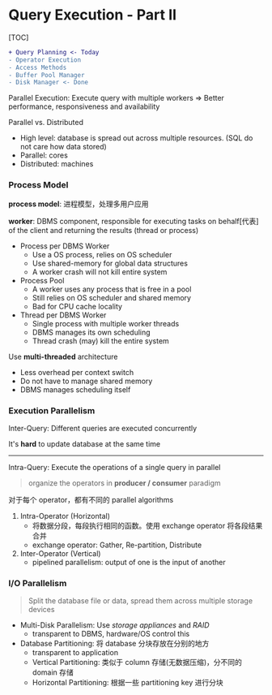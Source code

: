 # Query Execution - Part II

[TOC]

```diff
+ Query Planning <- Today
- Operator Execution
- Access Methods
- Buffer Pool Manager
- Disk Manager <- Done
```

Parallel Execution: Execute query with multiple workers => Better performance, responsiveness and availability

Parallel vs. Distributed

* High level: database is spread out across multiple resources. (SQL do not care how data stored)
* Parallel: cores
* Distributed: machines

### Process Model

**process model**: 进程模型，处理多用户应用

**worker**: DBMS component, responsible for executing tasks on behalf[代表] of the client and returning the results (thread or process)

* Process per DBMS Worker
  * Use a OS process, relies on OS scheduler
  * Use shared-memory for global data structures
  * A worker crash will not kill entire system
* Process Pool
  * A worker uses any process that is free in a pool
  * Still relies on OS scheduler and shared memory
  * Bad for CPU cache locality
* Thread per DBMS Worker
  * Single process with multiple worker threads
  * DBMS manages its own scheduling
  * Thread crash (may) kill the entire system

Use **multi-threaded** architecture

* Less overhead per context switch
* Do not have to manage shared memory
* DBMS manages scheduling itself

### Execution Parallelism

Inter-Query: Different queries are executed concurrently

It's **hard** to update database at the same time

---

Intra-Query: Execute the operations of a single query in parallel

> organize the operators in **producer / consumer** paradigm

对于每个 operator，都有不同的 parallel algorithms

1. Intra-Operator (Horizontal)
   * 将数据分段，每段执行相同的函数。使用 exchange operator 将各段结果合并
   * exchange operator: Gather, Re-partition, Distribute
2. Inter-Operator (Vertical)
   * pipelined parallelism: output of one is the input of another

### I/O Parallelism

> Split the database file or data, spread them across multiple storage devices

* Multi-Disk Parallelism: Use *storage appliances* and *RAID*
  * transparent to DBMS, hardware/OS control this
* Database Partitioning: 将 database 分块存放在分别的地方
  * transparent to application
  * Vertical Partitioning: 类似于 column 存储(无数据压缩)，分不同的 domain 存储
  * Horizontal Partitioning: 根据一些 partitioning key 进行分块

